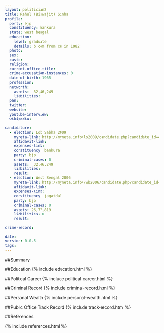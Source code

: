 ```yaml
---
layout: politician2
title: Rahul (Biswajit) Sinha
profile: 
  party: bjp
  constituency: bankura
  state: west bengal
  education: 
    level: graduate
    details: b com from cu in 1982
  photo: 
  sex: 
  caste: 
  religion: 
  current-office-title: 
  crime-accusation-instances: 0
  date-of-birth: 1965
  profession: 
  networth: 
    assets:  32,46,249
    liabilities: 
  pan: 
  twitter: 
  website: 
  youtube-interview: 
  wikipedia: 

candidature: 
  - election: Lok Sabha 2009
    myneta-link: http://myneta.info/ls2009/candidate.php?candidate_id=4890
    affidavit-link: 
    expenses-link: 
    constituency: bankura 
    party: bjp
    criminal-cases: 0
    assets:  32,46,249
    liabilities: 
    result:  
  - election: West Bengal 2006
    myneta-link: http://myneta.info//wb2006/candidate.php?candidate_id=378
    affidavit-link: 
    expenses-link: 
    constituency: jagatdal 
    party: bjp
    criminal-cases: 0
    assets: 26,77,819
    liabilities: 0
    result:  

crime-record: 

date: 
version: 0.0.5
tags: 
---
```

##Summary


##Education
{% include education.html %}


##Political Career
{% include political-career.html %}


##Criminal Record
{% include criminal-record.html %}


##Personal Wealth
{% include personal-wealth.html %}


##Public Office Track Record
{% include track-record.html %}


##References


{% include references.html %}